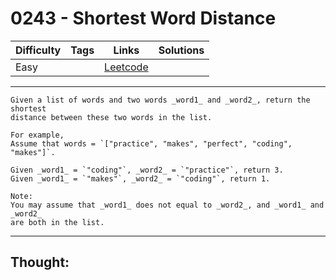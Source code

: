 # 0243 - Shortest Word Distance

Difficulty  | Tags | Links | Solutions
----------- | ---- | ----- | -----
Easy |  | [Leetcode](https://leetcode.com/problems/shortest-word-distance/description/) |


-----------

```
Given a list of words and two words _word1_ and _word2_, return the shortest
distance between these two words in the list.

For example,
Assume that words = `["practice", "makes", "perfect", "coding", "makes"]`.

Given _word1_ = `"coding"`, _word2_ = `"practice"`, return 3.
Given _word1_ = `"makes"`, _word2_ = `"coding"`, return 1.

Note:
You may assume that _word1_ does not equal to _word2_, and _word1_ and _word2_
are both in the list.
```

-----------

## Thought:
